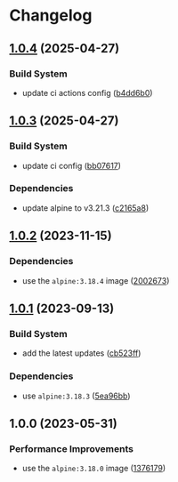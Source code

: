 # Changelog

## [1.0.4](https://github.com/vansergen/mkp224o/compare/v1.0.3...v1.0.4) (2025-04-27)

### Build System

- update ci actions config ([b4dd6b0](https://github.com/vansergen/mkp224o/commit/b4dd6b0e6eec45b561917472624e90c68f483059))

## [1.0.3](https://github.com/vansergen/mkp224o/compare/v1.0.2...v1.0.3) (2025-04-27)

### Build System

- update ci config ([bb07617](https://github.com/vansergen/mkp224o/commit/bb076174efe935edb6f9c9f90dae1accea9d8fd8))

### Dependencies

- update alpine to v3.21.3 ([c2165a8](https://github.com/vansergen/mkp224o/commit/c2165a832568f0337f45d9e381cb3f8346595786))

## [1.0.2](https://github.com/vansergen/mkp224o/compare/v1.0.1...v1.0.2) (2023-11-15)

### Dependencies

- use the `alpine:3.18.4` image ([2002673](https://github.com/vansergen/mkp224o/commit/200267369e81f6ed1915f844ff41b6aeb5b48a80))

## [1.0.1](https://github.com/vansergen/mkp224o/compare/v1.0.0...v1.0.1) (2023-09-13)

### Build System

- add the latest updates ([cb523ff](https://github.com/vansergen/mkp224o/commit/cb523ffb0472371ee01d91196e7fb0f69477dcfc))

### Dependencies

- use `alpine:3.18.3` ([5ea96bb](https://github.com/vansergen/mkp224o/commit/5ea96bb87512b491d04291b74d084a6461cb4298))

## 1.0.0 (2023-05-31)

### Performance Improvements

- use the `alpine:3.18.0` image ([1376179](https://github.com/vansergen/mkp224o/commit/1376179e4e6006de8c18691abe8d29054b287840))

